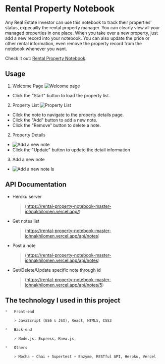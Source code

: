 # Rental Property Notebook

Any Real Estate investor can use this notebook to track their properties' status, expecailly the rental property manager. You can clearly view all your managed properties in one place. When you take over a new property, just add a new record into your notebook. You can also update the price or other rental information, even remove the property record from the notebook whenever you want.

Check it out: [Rental Property Notebook](https://rental-property-notebook-master-johnakhilomen.vercel.app/).

## Usage
1. Welcome Page
![Welcome page](/images/Welcome.png)
-   Click the "Start" button to load the property list.

2. Property List
![Property List](/images/PropertyList.png)
-   Cilck the note to navigate to the property details page.
-   Click the "Add" button to add a new note.
-   Click the "Remove" button to delete a note.

2. Property Details
-   ![Add a new note](/images/Update.png)
-   Click the "Update" button to update the detail information

3. Add a new note
-   ![Add a new note](/images/Add.png)
ls
## API Documentation
-   Heroku server
    > (https://rental-property-notebook-master-johnakhilomen.vercel.app/)
-   Get notes list
    > (https://rental-property-notebook-master-johnakhilomen.vercel.app/api/notes)
-   Post a note
    > (https://rental-property-notebook-master-johnakhilomen.vercel.app/api/notes)
-   Get/Delete/Update specific note through id
    > (https://rental-property-notebook-master-johnakhilomen.vercel.app/api/notes/5)

## The technology I used in this project
```python
*   Front-end

    > JavaScript (ES6 & JSX), React, HTML5, CSS3

*   Back-end

    > Node.js, Express, Knex.js,  

*   Others

    > Mocha + Chai + Supertest + Enzyme, RESTful API, Heroku, Vercel

```
